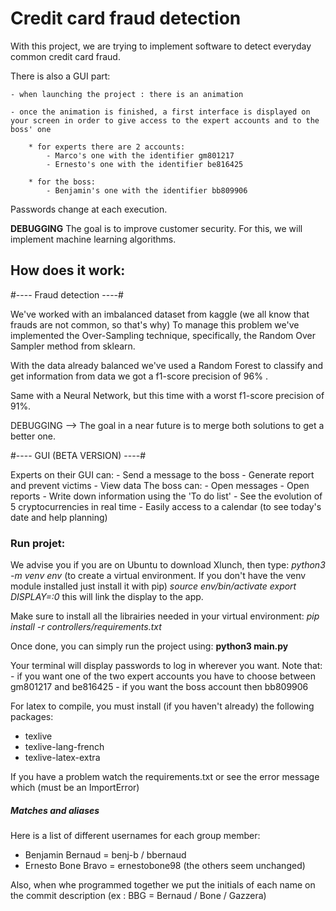 # Credit card fraud detection

With this project, we are trying to implement software to detect everyday common credit card fraud. 

There is also a GUI part:

    - when launching the project : there is an animation
    
    - once the animation is finished, a first interface is displayed on your screen in order to give access to the expert accounts and to the boss' one

        * for experts there are 2 accounts:
            - Marco's one with the identifier gm801217
            - Ernesto's one with the identifier be816425
            
        * for the boss:
            - Benjamin's one with the identifier bb809906

Passwords change at each execution.

**DEBUGGING** The goal is to improve customer security. For this, we will implement machine learning algorithms.

## How does it work:

#---- Fraud detection ----#

We've worked with an imbalanced dataset from kaggle (we all know that frauds are not common, so that's why)
To manage this problem we've implemented the Over-Sampling technique, specifically, the Random Over Sampler method from sklearn.

With the data already balanced we've used a Random Forest to classify and get information from data
we got a f1-score precision of 96% .

Same with a Neural Network, but this time with a worst f1-score precision of 91%.

DEBUGGING --> The goal in a near future is to merge both solutions to get a better one.

#---- GUI (BETA VERSION) ----#

Experts on their GUI can:
    - Send a message to the boss
    - Generate report and prevent victims
    - View data
The boss can:
    - Open messages
    - Open reports
    - Write down information using the 'To do list'
    - See the evolution of 5 cryptocurrencies in real time
    - Easily access to a calendar (to see today's date and help planning)


### Run projet:
We advise you if you are on Ubuntu to download Xlunch, then type:
    *python3 -m venv env* (to create a virtual environment. If you don't have the venv module installed just install it with pip)
    *source env/bin/activate*
    *export DISPLAY=:0*
this will link the display to the app.

Make sure to install all the librairies needed in your virtual environment:
    *pip install -r controllers/requirements.txt*

Once done, you can simply run the project using:
    **python3 main.py**

Your terminal will display passwords to log in wherever you want. Note that:
    - if you want one of the two expert accounts you have to choose between gm801217 and be816425
    - if you want the boss account then bb809906

For latex to compile, you must install (if you haven't already) the following packages:
- texlive
- texlive-lang-french
- texlive-latex-extra

If you have a problem watch the requirements.txt or see the error message which (must be an ImportError)

##### Matches and aliases

Here is a list of different usernames for each group member:
- Benjamin Bernaud = benj-b / bbernaud
- Ernesto Bone Bravo = ernestobone98
(the others seem unchanged)

Also, when whe programmed together we put the initials of each name on the commit description (ex : BBG = Bernaud / Bone / Gazzera)
